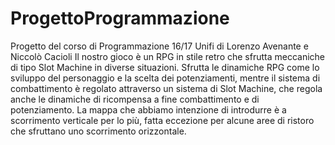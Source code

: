 # ProgettoProgrammazione
Progetto del corso di Programmazione 16/17 Unifi di Lorenzo Avenante e Niccolò Cacioli
Il nostro gioco è un RPG in stile retro che sfrutta meccaniche di tipo Slot Machine in diverse situazioni.
Sfrutta le dinamiche RPG come lo sviluppo del personaggio e la scelta dei potenziamenti, mentre il sistema di combattimento è regolato attraverso un sistema di Slot Machine, che regola anche le dinamiche di ricompensa a fine combattimento e di potenziamento.
La mappa che abbiamo intenzione di introdurre è a scorrimento verticale per lo più, fatta eccezione per alcune aree di ristoro che sfruttano uno scorrimento orizzontale.
